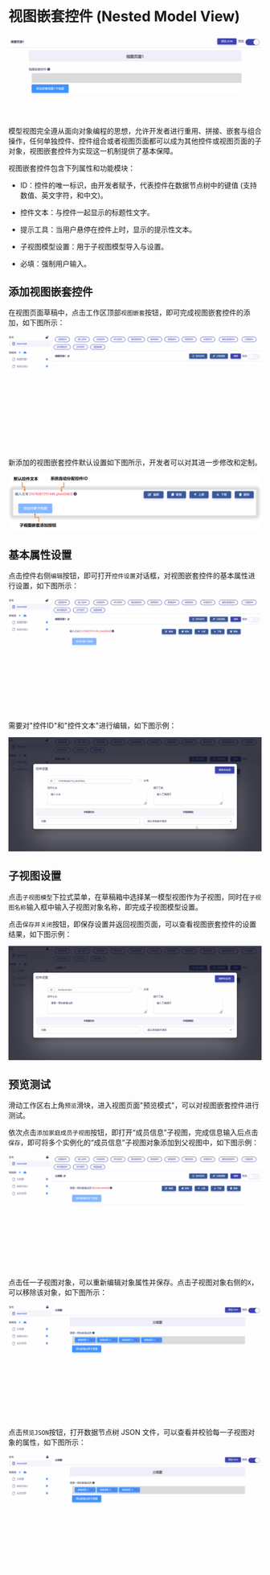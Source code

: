 # 视图嵌套控件 (Nested Model View)

![Matrix.OS](../../../../../media/os/tools/modelview/shownest.gif "视图嵌套控件")

模型视图完全遵从面向对象编程的思想，允许开发者进行重用、拼接、嵌套与组合操作，任何单独控件、控件组合或者视图页面都可以成为其他控件或视图页面的子对象，视图嵌套控件为实现这一机制提供了基本保障。

视图嵌套控件包含下列属性和功能模块：

* ID：控件的唯一标识，由开发者赋予，代表控件在数据节点树中的键值 (支持数值、英文字符，和中文)。

* 控件文本：与控件一起显示的标题性文字。

* 提示工具：当用户悬停在控件上时，显示的提示性文本。

* 子视图模型设置：用于子视图模型导入与设置。

* 必填：强制用户输入。

## 添加视图嵌套控件

在视图页面草稿中，点击工作区顶部`视图嵌套`按钮，即可完成视图嵌套控件的添加，如下图所示：

![Matrix.OS](../../../../../media/os/tools/modelview/addnest.gif "添加视图嵌套控件")

新添加的视图嵌套控件默认设置如下图所示，开发者可以对其进一步修改和定制。

![Matrix.OS](../../../../../media/os/tools/modelview/addnest.png "视图嵌套控件默认设置")

## 基本属性设置

点击控件右侧`编辑`按钮，即可打开`控件设置`对话框，对视图嵌套控件的基本属性进行设置，如下图所示：

![Matrix.OS](../../../../../media/os/tools/modelview/editnest1.gif "编辑视图嵌套控件 - 打开控件设置对话框")

需要对"控件ID"和"控件文本"进行编辑，如下图示例：

![Matrix.OS](../../../../../media/os/tools/modelview/editnest2.gif "编辑视图嵌套控件 - 控件ID与文本编辑")

## 子视图设置

点击`子视图模型`下拉式菜单，在草稿箱中选择某一模型视图作为子视图，同时在`子视图名称`输入框中输入子视图对象名称，即完成子视图模型设置。

点击`保存并关闭`按钮，即保存设置并返回视图页面，可以查看视图嵌套控件的设置结果，如下图示例：

![Matrix.OS](../../../../../media/os/tools/modelview/setnestmodel.gif "设置子视图模型")

## 预览测试

滑动工作区右上角`预览`滑块，进入视图页面"预览模式"，可以对视图嵌套控件进行测试。

依次点击`添加家庭成员子视图`按钮，即打开“成员信息”子视图，完成信息输入后点击`保存`，即可将多个实例化的“成员信息”子视图对象添加到父视图中，如下图示例：

![Matrix.OS](../../../../../media/os/tools/modelview/testnestmodel1.gif "测试视图嵌套控件 - 添加子视图对象")

点击任一子视图对象，可以重新编辑对象属性并保存。点击子视图对象右侧的`X`，可以移除该对象，如下图所示：

![Matrix.OS](../../../../../media/os/tools/modelview/testnestmodel2.gif "测试视图嵌套控件 - 编辑子视图对象")

点击`预览JSON`按钮，打开数据节点树 JSON 文件，可以查看并校验每一子视图对象的属性，如下图所示：

![Matrix.OS](../../../../../media/os/tools/modelview/testnestmodel3.gif "测试视图嵌套控件 - 查看数据节点树文件")